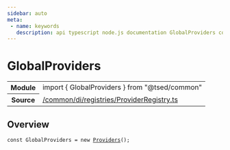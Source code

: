 ```yaml
---
sidebar: auto
meta:
 - name: keywords
   description: api typescript node.js documentation GlobalProviders const
---
```

# GlobalProviders <Badge text="Constant" type="const"/>
<!-- Summary -->
<section class="symbol-info"><table class="is-full-width"><tbody><tr><th>Module</th><td><div class="lang-typescript"><span class="token keyword">import</span> { GlobalProviders }&nbsp;<span class="token keyword">from</span>&nbsp;<span class="token string">"@tsed/common"</span></div></td></tr><tr><th>Source</th><td><a href="https://github.com/Romakita/ts-express-decorators/blob/v4.30.1/src//common/di/registries/ProviderRegistry.ts#L0-L0">/common/di/registries/ProviderRegistry.ts</a></td></tr></tbody></table></section>

<!-- Overview -->
## Overview


<pre><code class="typescript-lang "><span class="token keyword">const</span> GlobalProviders<span class="token punctuation"> = </span>new <span class="token function"><a href="/api/common/di/class/Providers.html"><span class="token">Providers</span></a></span><span class="token punctuation">(</span><span class="token punctuation">)</span><span class="token punctuation">;</span></code></pre>